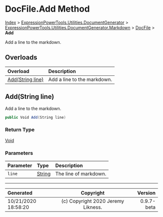 ﻿# DocFile.Add Method

[Index](../index.md) > [ExpressionPowerTools.Utilities.DocumentGenerator](ExpressionPowerTools.Utilities.DocumentGenerator.a.md) > [ExpressionPowerTools.Utilities.DocumentGenerator.Markdown](ExpressionPowerTools.Utilities.DocumentGenerator.Markdown.n.md) > [DocFile](ExpressionPowerTools.Utilities.DocumentGenerator.Markdown.DocFile.cs.md) > **Add**

Add a line to the markdown.

## Overloads

| Overload | Description |
| :-- | :-- |
| [Add(String line)](#addstring-line) | Add a line to the markdown. |
## Add(String line)

Add a line to the markdown.

```csharp
public Void Add(String line)
```

### Return Type

 [Void](https://docs.microsoft.com/dotnet/api/system.void) 

### Parameters

| Parameter | Type | Description |
| :-- | :-- | :-- |
| `line` | [String](https://docs.microsoft.com/dotnet/api/system.string) | The line of markdown. |



---

| Generated | Copyright | Version |
| :-- | :-: | --: |
| 10/21/2020 18:58:20 | (c) Copyright 2020 Jeremy Likness. | 0.9.7-beta |
